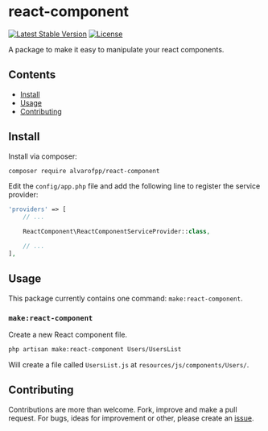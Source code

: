 # react-component
[![Latest Stable Version](https://img.shields.io/packagist/v/alvarofpp/react-component.svg)](//packagist.org/packages/alvarofpp/react-component)
[![License](https://img.shields.io/badge/license-MIT-brightgreen.svg)](//packagist.org/packages/alvarofpp/react-component)

A package to make it easy to manipulate your react components.

## Contents
  - [Install](#install)
  - [Usage](#usage)
  - [Contributing](#contributing)

## Install
Install via composer:
```bash
composer require alvarofpp/react-component
```

Edit the `config/app.php` file and add the following line to register the service provider:
```php
'providers' => [
    // ...

    ReactComponent\ReactComponentServiceProvider::class,

    // ...
],
```

## Usage
This package currently contains one command: `make:react-component`.

### `make:react-component`
Create a new React component file.

```bash
php artisan make:react-component Users/UsersList
```

Will create a file called `UsersList.js` at `resources/js/components/Users/`.

## Contributing
Contributions are more than welcome. Fork, improve and make a pull request. For bugs, ideas for improvement or other, please create an [issue](https://github.com/alvarofpp/laravel-react-components/issues).
